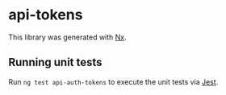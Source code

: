 # api-tokens

This library was generated with [Nx](https://nx.dev).

## Running unit tests

Run `ng test api-auth-tokens` to execute the unit tests via [Jest](https://jestjs.io).
